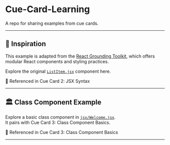# Cue-Card-Learning  
A repo for sharing examples from cue cards.

---

## 🔗 Inspiration  
This example is adapted from the [React Grounding Toolkit](https://github.com/VipTechDev/react-grounding-toolkit), which offers modular React components and styling practices.

Explore the original [`ListItem.jsx`](https://github.com/VipTechDev/react-grounding-toolkit/blob/main/src/components/ListItem.jsx) component here.

<p>🔖 Referenced in Cue Card 2: JSX Syntax</p>

---

## 🏛️ Class Component Example  
Explore a basic class component in [`jsx/Welcome.jsx`](https://github.com/VipTechDev/cue-card-learning/blob/main/jsx/Welcome.jsx).  
It pairs with Cue Card 3: Class Component Basics.

<p>🔖 Referenced in Cue Card 3: Class Component Basics</p>

---
